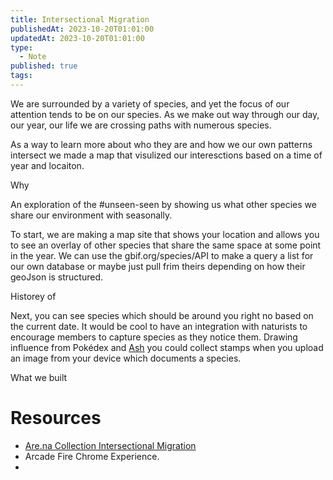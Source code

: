 ```yaml
---
title: Intersectional Migration
publishedAt: 2023-10-20T01:01:00
updatedAt: 2023-10-20T01:01:00
type:
  - Note
published: true
tags:
---
```


We are surrounded by a variety of species, and yet the focus of our attention tends to be on our species. As we make out way through our day, our year, our life we are crossing paths with numerous species.

As a way to learn more about who they are and how we our own patterns intersect we made a map that visulized our interesctions based on a time of year and locaiton.    


Why

An exploration of the #unseen-seen by showing us what other species we share our environment with seasonally. 

To start, we are making a map site that shows your location and allows you to see an overlay of other species that share the same space at some point in the year. We can use the gbif.org/species/API to make a query a list for our own database or maybe just pull frim theirs depending on how their geoJson is structured.



Historey of 


Next, you can see species which should be around you right no based on the current date. It would be cool to have an integration with naturists to encourage members to capture species as they notice them. Drawing influence from  Pokédex and [Ash](https://www.finh.cc/ash) you could collect stamps when you upload an image from your device which documents a species. 


What we built 




# Resources
- [Are.na Collection Intersectional Migration]([](https://www.are.na/made-for-earth/intersectional-migration))
- Arcade Fire Chrome Experience.
- 